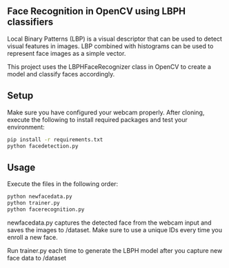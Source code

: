 ## Face Recognition in OpenCV using LBPH classifiers

Local Binary Patterns (LBP) is a visual descriptor that can be used to detect visual features in images. LBP combined with histograms can be used to represent face images as a simple vector.
 
This project uses the LBPHFaceRecognizer class in OpenCV to create a model and classify faces accordingly.

## Setup

Make sure you have configured your webcam properly. 
After cloning, execute the following to install required packages and test your environment:

```bash
pip install -r requirements.txt
python facedetection.py
```

## Usage
Execute the files in the following order:

```python
python newfacedata.py
python trainer.py
python facerecognition.py
```
newfacedata.py captures the detected face from the webcam input and saves the images to /dataset. Make sure to use a unique IDs every time you enroll a new face. 

Run trainer.py each time to generate the LBPH model after you capture new face data to /dataset

